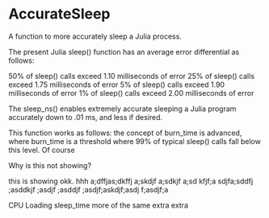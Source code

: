 # AccurateSleep
A function to more accurately sleep a Julia process.

The present Julia sleep() function has an average error differential as follows:

  50% of sleep() calls exceed 1.10 milliseconds of error
  25% of sleep() calls exceed 1.75 milliseconds of error
   5% of sleep() calls exceed 1.90 milliseconds of error
   1% of sleep() calls exceed 2.00 milliseconds of error 

The sleep_ns() enables extremely accurate sleeping a Julia program accurately down to .01 ms, and less if desired.

This function works as follows: 
  the concept of burn_time is advanced, where burn_time  is a threshold where 99% of typical sleep() calls fall below this level.  Of course

Why is this not showing?

this is showing okk. hhh a;dffjas;dkffj a;skdjf a;sdkjf a;sd kfjf;a sdjfa;sddfj ;asddkjf 
;asdjf ;asddjf ;asdjf;askdjf;asdj f;asdjf;a

CPU Loading       sleep_time
more of the same
extra extra
